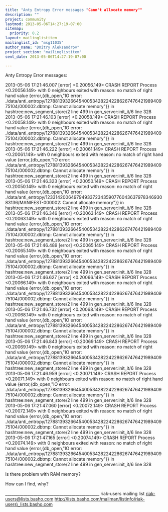 ```yaml
---
title: "Anty Entropy Error messages "Cann't allocate memory""
description: ""
project: community
lastmod: 2013-05-06T14:27:19-07:00
sitemap:
  priority: 0.2
layout: mailinglistitem
mailinglist_id: "msg11035"
author_name: "Dmitry Aleksandrov"
project_section: "mailinglistitem"
sent_date: 2013-05-06T14:27:19-07:00

---
```




Anty Entropy Error messages:

2013-05-06 17:21:46.007 [error] <0.20056.149> CRASH REPORT Process 
<0.20056.149> with 0 neighbours exited with reason: no match of right 
hand value {error,{db\_open,"IO error: 
./data/anti\_entropy/1278813932664540053428224228626747642198940975104/000002.dbtmp: 
Cannot allocate memory"}} in hashtree:new\_segment\_store/2 line 499 in 
gen\_server:init\_it/6 line 328
2013-05-06 17:21:46.103 [error] <0.20058.149> CRASH REPORT Process 
<0.20058.149> with 0 neighbours exited with reason: no match of right 
hand value {error,{db\_open,"IO error: 
./data/anti\_entropy/1278813932664540053428224228626747642198940975104/000002.dbtmp: 
Cannot allocate memory"}} in hashtree:new\_segment\_store/2 line 499 in 
gen\_server:init\_it/6 line 328
2013-05-06 17:21:46.222 [error] <0.20061.149> CRASH REPORT Process 
<0.20061.149> with 0 neighbours exited with reason: no match of right 
hand value {error,{db\_open,"IO error: 
./data/anti\_entropy/1278813932664540053428224228626747642198940975104/000002.dbtmp: 
Cannot allocate memory"}} in hashtree:new\_segment\_store/2 line 499 in 
gen\_server:init\_it/6 line 328
2013-05-06 17:21:46.323 [error] <0.20050.149> CRASH REPORT Process 
<0.20050.149> with 0 neighbours exited with reason: no match of right 
hand value {error,{db\_open,"IO error: 
./data/anti\_entropy/1233142006497949337234359077604363797834693083136/MANIFEST-000002: 
Cannot allocate memory"}} in hashtree:new\_segment\_store/2 line 499 in 
gen\_server:init\_it/6 line 328
2013-05-06 17:21:46.346 [error] <0.20063.149> CRASH REPORT Process 
<0.20063.149> with 0 neighbours exited with reason: no match of right 
hand value {error,{db\_open,"IO error: 
./data/anti\_entropy/1278813932664540053428224228626747642198940975104/000002.dbtmp: 
Cannot allocate memory"}} in hashtree:new\_segment\_store/2 line 499 in 
gen\_server:init\_it/6 line 328
2013-05-06 17:21:46.489 [error] <0.20065.149> CRASH REPORT Process 
<0.20065.149> with 0 neighbours exited with reason: no match of right 
hand value {error,{db\_open,"IO error: 
./data/anti\_entropy/1278813932664540053428224228626747642198940975104/000002.dbtmp: 
Cannot allocate memory"}} in hashtree:new\_segment\_store/2 line 499 in 
gen\_server:init\_it/6 line 328
2013-05-06 17:21:46.627 [error] <0.20066.149> CRASH REPORT Process 
<0.20066.149> with 0 neighbours exited with reason: no match of right 
hand value {error,{db\_open,"IO error: 
./data/anti\_entropy/1278813932664540053428224228626747642198940975104/000002.dbtmp: 
Cannot allocate memory"}} in hashtree:new\_segment\_store/2 line 499 in 
gen\_server:init\_it/6 line 328
2013-05-06 17:21:46.732 [error] <0.20068.149> CRASH REPORT Process 
<0.20068.149> with 0 neighbours exited with reason: no match of right 
hand value {error,{db\_open,"IO error: 
./data/anti\_entropy/1278813932664540053428224228626747642198940975104/000002.dbtmp: 
Cannot allocate memory"}} in hashtree:new\_segment\_store/2 line 499 in 
gen\_server:init\_it/6 line 328
2013-05-06 17:21:46.843 [error] <0.20069.149> CRASH REPORT Process 
<0.20069.149> with 0 neighbours exited with reason: no match of right 
hand value {error,{db\_open,"IO error: 
./data/anti\_entropy/1278813932664540053428224228626747642198940975104/000002.dbtmp: 
Cannot allocate memory"}} in hashtree:new\_segment\_store/2 line 499 in 
gen\_server:init\_it/6 line 328
2013-05-06 17:21:46.959 [error] <0.20071.149> CRASH REPORT Process 
<0.20071.149> with 0 neighbours exited with reason: no match of right 
hand value {error,{db\_open,"IO error: 
./data/anti\_entropy/1278813932664540053428224228626747642198940975104/000002.dbtmp: 
Cannot allocate memory"}} in hashtree:new\_segment\_store/2 line 499 in 
gen\_server:init\_it/6 line 328
2013-05-06 17:21:47.060 [error] <0.20072.149> CRASH REPORT Process 
<0.20072.149> with 0 neighbours exited with reason: no match of right 
hand value {error,{db\_open,"IO error: 
./data/anti\_entropy/1278813932664540053428224228626747642198940975104/000002.dbtmp: 
Cannot allocate memory"}} in hashtree:new\_segment\_store/2 line 499 in 
gen\_server:init\_it/6 line 328
2013-05-06 17:21:47.165 [error] <0.20074.149> CRASH REPORT Process 
<0.20074.149> with 0 neighbours exited with reason: no match of right 
hand value {error,{db\_open,"IO error: 
./data/anti\_entropy/1278813932664540053428224228626747642198940975104/000002.dbtmp: 
Cannot allocate memory"}} in hashtree:new\_segment\_store/2 line 499 in 
gen\_server:init\_it/6 line 328


Is there problem with RAM memory?

How can I find, why?

\_\_\_\_\_\_\_\_\_\_\_\_\_\_\_\_\_\_\_\_\_\_\_\_\_\_\_\_\_\_\_\_\_\_\_\_\_\_\_\_\_\_\_\_\_\_\_
riak-users mailing list
riak-users@lists.basho.com
http://lists.basho.com/mailman/listinfo/riak-users\_lists.basho.com

